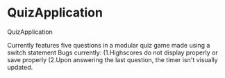 # QuizApplication
 QuizApplication

Currently features five questions in a modular quiz game made using a switch statement
Bugs currently: (1.Highscores do not display properly or save properly
                 (2.Upon answering the last question, the timer isn't visually updated.
